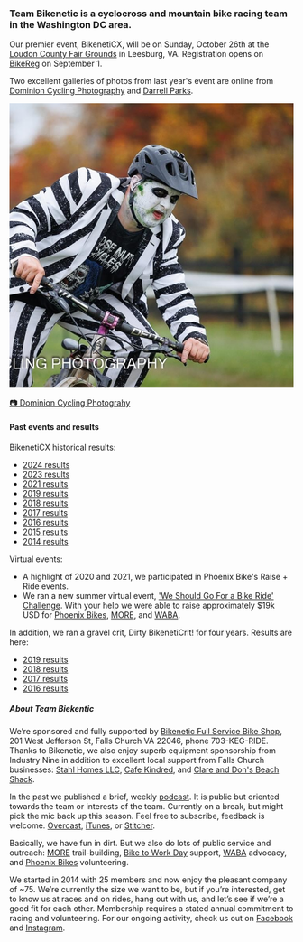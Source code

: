 ### Team Bikenetic is a cyclocross and mountain bike racing team in the Washington DC area. 

Our premier event, BikenetiCX, will be on Sunday, October 26th at the [Loudon County Fair Grounds](https://loudouncountyfair.com/) in Leesburg, VA.   Registration opens on [BikeReg](https://bikereg.com/71991) on September 1.

Two excellent galleries of photos from last year's event are online from [Dominion Cycling Photography](https://dominioncyclingphotography.zenfolio.com/p929434141) and [Darrell Parks](https://darrellparks.smugmug.com/Bikenetic-CX-2024).

![Stearman at BikenetiCX](./images/457616791_18320365297195733_3547937347767125899_n.jpg)

[📷 Dominion Cycling Photograhy](https://dominioncyclingphotography.zenfolio.com/)

#### Past events and results

BikenetiCX historical results:
- [2024 results](https://www.crossresults.com/race/12662)
- [2023 results](https://www.crossresults.com/race/11977)
- [2021 results](https://www.crossresults.com/race/10528)
- [2019 results](https://www.crossresults.com/race/9776)
- [2018 results](https://www.crossresults.com/race/8767)
- [2017 results](https://www.crossresults.com/race/7924)
- [2016 results](https://www.crossresults.com/race/6900)
- [2015 results](https://www.crossresults.com/race/5900)
- [2014 results](https://www.crossresults.com/race/4944)

Virtual events:
- A highlight of 2020 and 2021, we participated in Phoenix Bike's Raise + Ride events.
- We ran a new summer virtual event, ['We Should Go For a Bike Ride' Challenge](https://www.bikereg.com/wsgfabr). With your help we were able to raise approximately $19k USD for [Phoenix Bikes](https://www.phoenixbikes.org/), [MORE](https://more-mtb.org/), and [WABA](https://waba.org/).

In addition, we ran a gravel crit, Dirty BikenetiCrit! for four years. Results are here:
- [2019 results](https://www.crossresults.com/race/9082)
- [2018 results](https://www.road-results.com/race/10775)
- [2017 results](https://www.road-results.com/race/9552)
- [2016 results](https://www.road-results.com/race/8243)

##### About Team Biekentic

We’re sponsored and fully supported by [Bikenetic Full Service Bike Shop](https://www.bikenetic.com/), 201 West Jefferson St, Falls Church VA 22046, phone 703-KEG-RIDE. Thanks to Bikenetic, we also enjoy superb equipment sponsorship from Industry Nine in addition to excellent local support from Falls Church businesses: [Stahl Homes LLC](http://stahlhomes.com/), [Cafe Kindred](http://www.cafekindred.com/), and [Clare and Don's Beach Shack](http://www.clareanddons.com/).

In the past we published a brief, weekly [podcast](https://overcast.fm/itunes1436089238/team-bikenetic-bicycle-shorts). It is public but oriented towards the team or interests of the team. Currently on a break, but might pick the mic back up this season. Feel free to subscribe, feedback is welcome. [Overcast](https://overcast.fm/itunes1436089238/team-bikenetic-bicycle-shorts), [iTunes](https://itunes.apple.com/us/podcast/team-bikenetic-bicycle-shorts/id1436089238?mt=2), or [Stitcher](https://www.stitcher.com/s?fid=233261).

Basically, we have fun in dirt. But we also do lots of public service and outreach: [MORE](http://www.more-mtb.org/) trail-building, [Bike to Work Day](https://www.biketoworkmetrodc.org/) support, [WABA](http://www.waba.org/) advocacy, and [Phoenix Bikes](http://www.phoenixbikes.org/) volunteering.

We started in 2014 with 25 members and now enjoy the pleasant company of ~75. We’re currently the size we want to be, but if you’re interested, get to know us at races and on rides, hang out with us, and let’s see if we’re a good fit for each other. Membership requires a stated annual commitment to racing and volunteering. For our ongoing activity, check us out on [Facebook](https://www.facebook.com/bikeneticx) and [Instagram](https://www.instagram.com/teambikenetic/).
